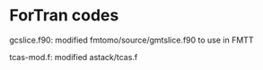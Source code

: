 # ForTran codes
gcslice.f90: modified fmtomo/source/gmtslice.f90 to use in FMTT

tcas-mod.f: modified astack/tcas.f
